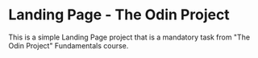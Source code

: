 # Landing Page - The Odin Project

This is a simple Landing Page project that is a mandatory task from "The Odin Project" Fundamentals course.
